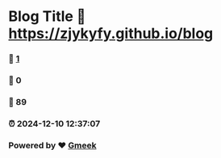 # Blog Title :link: https://zjykyfy.github.io/blog 
### :page_facing_up: [1](https://zjykyfy.github.io/blog/tag.html) 
### :speech_balloon: 0 
### :hibiscus: 89 
### :alarm_clock: 2024-12-10 12:37:07 
### Powered by :heart: [Gmeek](https://github.com/Meekdai/Gmeek)
